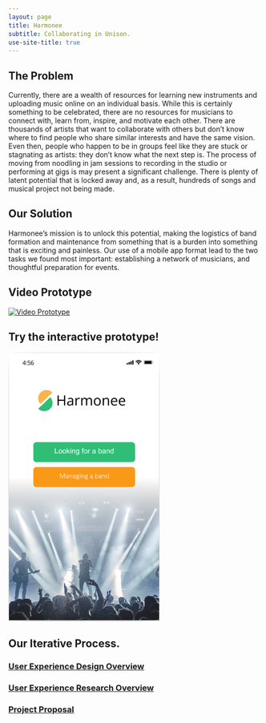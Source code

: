 ```yaml
---
layout: page
title: Harmonee
subtitle: Collaborating in Unison.
use-site-title: true
---
```

## The Problem
Currently, there are a wealth of resources for learning new instruments and uploading music online on an individual basis. While this is certainly something to be celebrated, there are no resources for musicians to connect with, learn from, inspire, and motivate each other. There are thousands of artists that want to collaborate with others but don’t know where to find people who share similar interests and have the same vision. Even then, people who happen to be in groups feel like they are stuck or stagnating as artists: they don’t know what the next step is. The process of moving from noodling in jam sessions to recording in the studio or performing at gigs is may present a significant challenge. There is plenty of latent potential that is locked away and, as a result, hundreds of songs and musical project not being made.

## Our Solution
Harmonee’s mission is to unlock this potential, making the logistics of band formation and maintenance from something that is a burden into something that is exciting and painless. Our use of a mobile app format lead to the two tasks we found most important: establishing a network of musicians, and thoughtful preparation for events.

## Video Prototype

[![Video Prototype](http://img.youtube.com/vi/Vhh_GeBPOhs/0.jpg)](http://www.youtube.com/watch?v=Vhh_GeBPOhs "InsertTitle")

## Try the interactive prototype!

[<img src="/img/HarmoneeLanding.PNG">](https://projects.invisionapp.com/prototype/Harmonee-HIFI-ck3bu5fl200asdp01snod0bgk/play/1e10f1e4)

## Our Iterative Process.

### [User Experience Design Overview](https://project-harmonee.github.io/2019-11-14-User-Experience-Design-Overview/)

### [User Experience Research Overview](https://project-harmonee.github.io/2019-10-27-User-Experience-Research/)

### [Project Proposal](https://project-harmonee.github.io/2019-09-25-project-proposal/)

